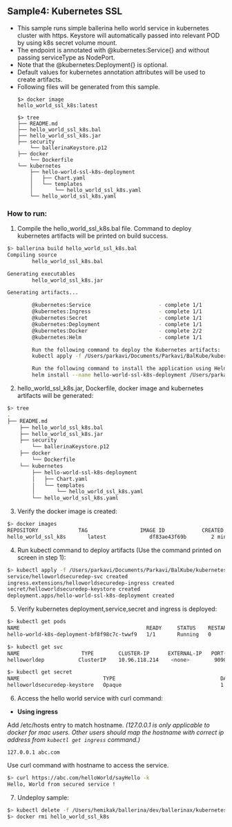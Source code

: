 ## Sample4: Kubernetes SSL

- This sample runs simple ballerina hello world service in kubernetes cluster with https. Keystore will 
  automatically passed into relevant POD by using k8s secret volume mount.
- The endpoint is annotated with @kubernetes:Service{} and without passing serviceType as NodePort. 
- Note that the @kubernetes:Deployment{} is optional.
- Default values for kubernetes annotation attributes will be used to create artifacts.
- Following files will be generated from this sample.
    ``` 
    $> docker image
    hello_world_ssl_k8s:latest
    
    $> tree
    ├── README.md
    ├── hello_world_ssl_k8s.bal
    ├── hello_world_ssl_k8s.jar
    ├── security
        └── ballerinaKeystore.p12
    ├── docker
        └── Dockerfile
    └── kubernetes
        ├── hello-world-ssl-k8s-deployment
        │   ├── Chart.yaml
        │   └── templates
        │       └── hello_world_ssl_k8s.yaml
        └── hello_world_ssl_k8s.yaml
    ```
### How to run:

1. Compile the  hello_world_ssl_k8s.bal file. Command to deploy kubernetes artifacts will be printed on build success.
```bash
$> ballerina build hello_world_ssl_k8s.bal
Compiling source
        hello_world_ssl_k8s.bal

Generating executables
        hello_world_ssl_k8s.jar

Generating artifacts...

        @kubernetes:Service                      - complete 1/1
        @kubernetes:Ingress                      - complete 1/1
        @kubernetes:Secret                       - complete 1/1
        @kubernetes:Deployment                   - complete 1/1
        @kubernetes:Docker                       - complete 2/2 
        @kubernetes:Helm                         - complete 1/1

        Run the following command to deploy the Kubernetes artifacts: 
        kubectl apply -f /Users/parkavi/Documents/Parkavi/BalKube/kubernetes/samples/sample4/kubernetes

        Run the following command to install the application using Helm: 
        helm install --name hello-world-ssl-k8s-deployment /Users/parkavi/Documents/Parkavi/BalKube/kubernetes/samples/sample4/kubernetes/hello-world-ssl-k8s-deployment
```

2. hello_world_ssl_k8s.jar, Dockerfile, docker image and kubernetes artifacts will be generated: 
```bash
$> tree
.
├── README.md
    ├── hello_world_ssl_k8s.bal
    ├── hello_world_ssl_k8s.jar
    ├── security
        └── ballerinaKeystore.p12
    ├── docker
        └── Dockerfile
    └── kubernetes
        ├── hello-world-ssl-k8s-deployment
        │   ├── Chart.yaml
        │   └── templates
        │       └── hello_world_ssl_k8s.yaml
        └── hello_world_ssl_k8s.yaml
```

3. Verify the docker image is created:
```bash
$> docker images
REPOSITORY             TAG                 IMAGE ID            CREATED             SIZE
hello_world_ssl_k8s       latest              df83ae43f69b        2 minutes ago        103MB

```

4. Run kubectl command to deploy artifacts (Use the command printed on screen in step 1):
```bash
$> kubectl apply -f /Users/parkavi/Documents/Parkavi/BalKube/kubernetes/samples/sample4/kubernetes
service/helloworldsecuredep-svc created
ingress.extensions/helloworldsecuredep-ingress created
secret/helloworldsecuredep-keystore created
deployment.apps/hello-world-ssl-k8s-deployment created
```

5. Verify kubernetes deployment,service,secret and ingress is deployed:
```bash
$> kubectl get pods
NAME                                         READY     STATUS    RESTARTS   AGE
hello-world-k8s-deployment-bf8f98c7c-twwf9   1/1       Running   0          0s

$> kubectl get svc
NAME                    TYPE        CLUSTER-IP      EXTERNAL-IP   PORT(S)          AGE
helloworldep           ClusterIP    10.96.118.214    <none>        9090/TCP         1m

$> kubectl get secret
NAME                           TYPE                                  DATA      AGE
helloworldsecuredep-keystore   Opaque                                1         21m
```

6. Access the hello world service with curl command:

- **Using ingress**

Add /etc/hosts entry to match hostname.
_(127.0.0.1 is only applicable to docker for mac users. Other users should map the hostname with correct ip address 
from `kubectl get ingress` command.)_
 ```
 127.0.0.1 abc.com
 ```
Use curl command with hostname to access the service.
```bash
$> curl https://abc.com/helloWorld/sayHello -k
Hello, World from secured service !
```

7. Undeploy sample:
```bash
$> kubectl delete -f /Users/hemikak/ballerina/dev/ballerinax/kubernetes/samples/sample4/kubernetes/
$> docker rmi hello_world_ssl_k8s

```
